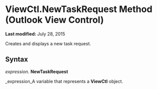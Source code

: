 
# ViewCtl.NewTaskRequest Method (Outlook View Control)

 **Last modified:** July 28, 2015

Creates and displays a new task request.

## Syntax

 _expression_. **NewTaskRequest**

 _expression_A variable that represents a  **ViewCtl** object.


